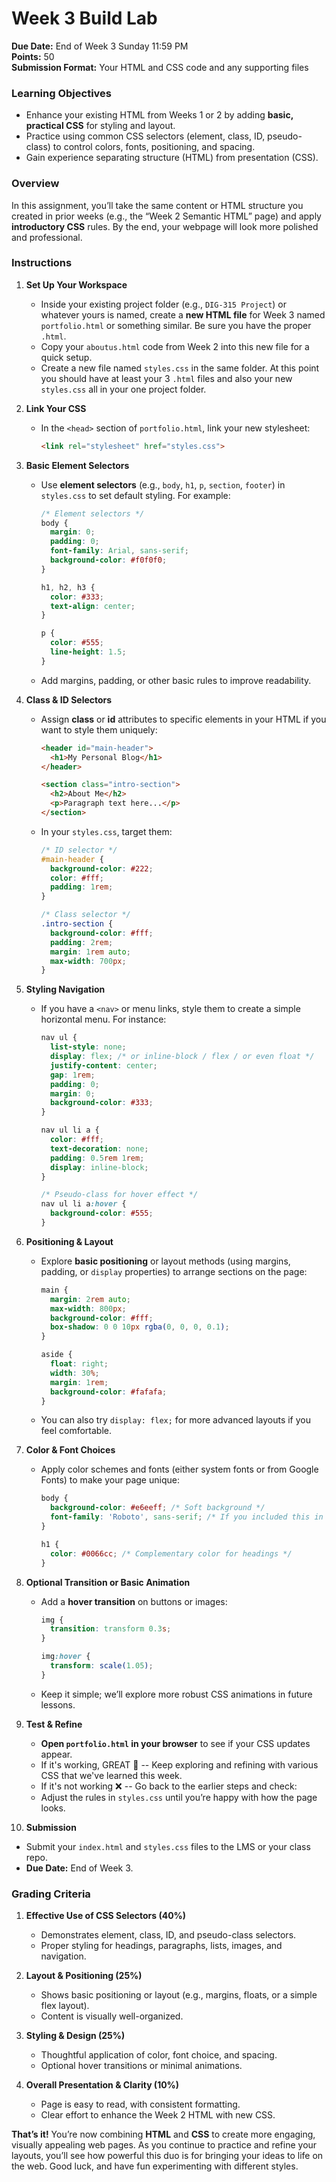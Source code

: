 # Week 3 Build Lab

**Due Date:** End of Week 3 Sunday 11:59 PM  
**Points:** 50  
**Submission Format:** Your HTML and CSS code and any supporting files

### Learning Objectives
- Enhance your existing HTML from Weeks 1 or 2 by adding **basic, practical CSS** for styling and layout.  
- Practice using common CSS selectors (element, class, ID, pseudo-class) to control colors, fonts, positioning, and spacing.  
- Gain experience separating structure (HTML) from presentation (CSS).


### Overview
In this assignment, you’ll take the same content or HTML structure you created in prior weeks (e.g., the “Week 2 Semantic HTML” page) and apply **introductory CSS** rules. By the end, your webpage will look more polished and professional.


### Instructions

1. **Set Up Your Workspace**  
   - Inside your existing project folder (e.g., `DIG-315 Project`) or whatever yours is named, create a **new HTML file** for Week 3 named `portfolio.html` or something similar. Be sure you have the proper `.html`.  
   - Copy your `aboutus.html` code from Week 2 into this new file for a quick setup.  
   - Create a new file named `styles.css` in the same folder. At this point you should have at least your 3 `.html` files and also your new `styles.css` all in your one project folder.

2. **Link Your CSS**  
   - In the `<head>` section of `portfolio.html`, link your new stylesheet:
     ```html
     <link rel="stylesheet" href="styles.css">
     ```

3. **Basic Element Selectors**  
   - Use **element selectors** (e.g., `body`, `h1`, `p`, `section`, `footer`) in `styles.css` to set default styling. For example:
     ```css
     /* Element selectors */
     body {
       margin: 0;
       padding: 0;
       font-family: Arial, sans-serif;
       background-color: #f0f0f0;
     }

     h1, h2, h3 {
       color: #333;
       text-align: center;
     }

     p {
       color: #555;
       line-height: 1.5;
     }
     ```
   - Add margins, padding, or other basic rules to improve readability.

4. **Class & ID Selectors**  
   - Assign **class** or **id** attributes to specific elements in your HTML if you want to style them uniquely:
     ```html
     <header id="main-header">
       <h1>My Personal Blog</h1>
     </header>

     <section class="intro-section">
       <h2>About Me</h2>
       <p>Paragraph text here...</p>
     </section>
     ```
   - In your `styles.css`, target them:
     ```css
     /* ID selector */
     #main-header {
       background-color: #222;
       color: #fff;
       padding: 1rem;
     }

     /* Class selector */
     .intro-section {
       background-color: #fff;
       padding: 2rem;
       margin: 1rem auto;
       max-width: 700px;
     }
     ```

5. **Styling Navigation**  
   - If you have a `<nav>` or menu links, style them to create a simple horizontal menu. For instance:
     ```css
     nav ul {
       list-style: none;
       display: flex; /* or inline-block / flex / or even float */
       justify-content: center;
       gap: 1rem;
       padding: 0;
       margin: 0;
       background-color: #333;
     }

     nav ul li a {
       color: #fff;
       text-decoration: none;
       padding: 0.5rem 1rem;
       display: inline-block;
     }

     /* Pseudo-class for hover effect */
     nav ul li a:hover {
       background-color: #555;
     }
     ```

6. **Positioning & Layout**  
   - Explore **basic positioning** or layout methods (using margins, padding, or `display` properties) to arrange sections on the page:
     ```css
     main {
       margin: 2rem auto;
       max-width: 800px;
       background-color: #fff;
       box-shadow: 0 0 10px rgba(0, 0, 0, 0.1);
     }

     aside {
       float: right;
       width: 30%;
       margin: 1rem;
       background-color: #fafafa;
     }
     ```
   - You can also try `display: flex;` for more advanced layouts if you feel comfortable.

7. **Color & Font Choices**  
   - Apply color schemes and fonts (either system fonts or from Google Fonts) to make your page unique:
     ```css
     body {
       background-color: #e6eeff; /* Soft background */
       font-family: 'Roboto', sans-serif; /* If you included this in your <head> */
     }

     h1 {
       color: #0066cc; /* Complementary color for headings */
     }
     ```

8. **Optional Transition or Basic Animation**  
   - Add a **hover transition** on buttons or images:
     ```css
     img {
       transition: transform 0.3s;
     }

     img:hover {
       transform: scale(1.05);
     }
     ```
   - Keep it simple; we’ll explore more robust CSS animations in future lessons.

9. **Test & Refine**  
   - **Open `portfolio.html` in your browser** to see if your CSS updates appear.
   - If it's working, GREAT 🎉 -- Keep exploring and refining with various CSS that we've learned this week.
   - If it's not working ❌ -- Go back to the earlier steps and check: 
   - Adjust the rules in `styles.css` until you’re happy with how the page looks.

10. **Submission**  
   - Submit your `index.html` and `styles.css` files to the LMS or your class repo.  
   - **Due Date:** End of Week 3.


### Grading Criteria
1. **Effective Use of CSS Selectors (40%)**  
   - Demonstrates element, class, ID, and pseudo-class selectors.  
   - Proper styling for headings, paragraphs, lists, images, and navigation.  

2. **Layout & Positioning (25%)**  
   - Shows basic positioning or layout (e.g., margins, floats, or a simple flex layout).  
   - Content is visually well-organized.  

3. **Styling & Design (25%)**  
   - Thoughtful application of color, font choice, and spacing.  
   - Optional hover transitions or minimal animations.  

4. **Overall Presentation & Clarity (10%)**  
   - Page is easy to read, with consistent formatting.  
   - Clear effort to enhance the Week 2 HTML with new CSS.


**That’s it!** You’re now combining **HTML** and **CSS** to create more engaging, visually appealing web pages. As you continue to practice and refine your layouts, you’ll see how powerful this duo is for bringing your ideas to life on the web. Good luck, and have fun experimenting with different styles.
